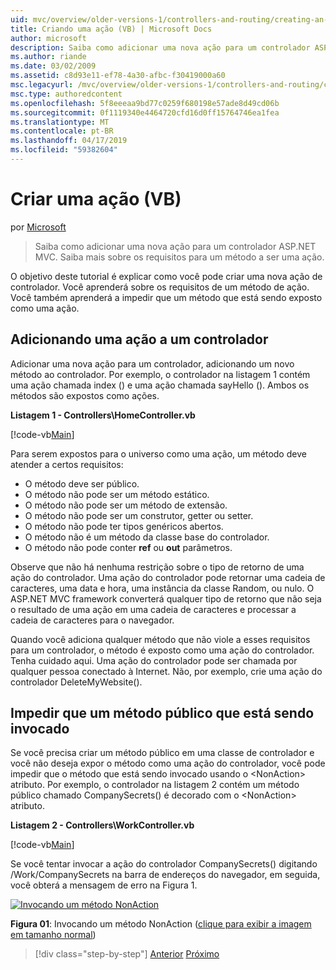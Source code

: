 ```yaml
---
uid: mvc/overview/older-versions-1/controllers-and-routing/creating-an-action-vb
title: Criando uma ação (VB) | Microsoft Docs
author: microsoft
description: Saiba como adicionar uma nova ação para um controlador ASP.NET MVC. Saiba mais sobre os requisitos para um método a ser uma ação.
ms.author: riande
ms.date: 03/02/2009
ms.assetid: c8d93e11-ef78-4a30-afbc-f30419000a60
msc.legacyurl: /mvc/overview/older-versions-1/controllers-and-routing/creating-an-action-vb
msc.type: authoredcontent
ms.openlocfilehash: 5f8eeeaa9bd77c0259f680198e57ade8d49cd06b
ms.sourcegitcommit: 0f1119340e4464720cfd16d0ff15764746ea1fea
ms.translationtype: MT
ms.contentlocale: pt-BR
ms.lasthandoff: 04/17/2019
ms.locfileid: "59382604"
---
```

# <a name="creating-an-action-vb"></a>Criar uma ação (VB)

por [Microsoft](https://github.com/microsoft)

> Saiba como adicionar uma nova ação para um controlador ASP.NET MVC. Saiba mais sobre os requisitos para um método a ser uma ação.


O objetivo deste tutorial é explicar como você pode criar uma nova ação de controlador. Você aprenderá sobre os requisitos de um método de ação. Você também aprenderá a impedir que um método que está sendo exposto como uma ação.

## <a name="adding-an-action-to-a-controller"></a>Adicionando uma ação a um controlador

Adicionar uma nova ação para um controlador, adicionando um novo método ao controlador. Por exemplo, o controlador na listagem 1 contém uma ação chamada index () e uma ação chamada sayHello (). Ambos os métodos são expostos como ações.

**Listagem 1 - Controllers\HomeController.vb**

[!code-vb[Main](creating-an-action-vb/samples/sample1.vb)]

Para serem expostos para o universo como uma ação, um método deve atender a certos requisitos:

- O método deve ser público.
- O método não pode ser um método estático.
- O método não pode ser um método de extensão.
- O método não pode ser um construtor, getter ou setter.
- O método não pode ter tipos genéricos abertos.
- O método não é um método da classe base do controlador.
- O método não pode conter **ref** ou **out** parâmetros.

Observe que não há nenhuma restrição sobre o tipo de retorno de uma ação do controlador. Uma ação do controlador pode retornar uma cadeia de caracteres, uma data e hora, uma instância da classe Random, ou nulo. O ASP.NET MVC framework converterá qualquer tipo de retorno que não seja o resultado de uma ação em uma cadeia de caracteres e processar a cadeia de caracteres para o navegador.

Quando você adiciona qualquer método que não viole a esses requisitos para um controlador, o método é exposto como uma ação do controlador. Tenha cuidado aqui. Uma ação do controlador pode ser chamada por qualquer pessoa conectado à Internet. Não, por exemplo, crie uma ação do controlador DeleteMyWebsite().

## <a name="preventing-a-public-method-from-being-invoked"></a>Impedir que um método público que está sendo invocado

Se você precisa criar um método público em uma classe de controlador e você não deseja expor o método como uma ação do controlador, você pode impedir que o método que está sendo invocado usando o &lt;NonAction&gt; atributo. Por exemplo, o controlador na listagem 2 contém um método público chamado CompanySecrets() é decorado com o &lt;NonAction&gt; atributo.

**Listagem 2 - Controllers\WorkController.vb**

[!code-vb[Main](creating-an-action-vb/samples/sample2.vb)]

Se você tentar invocar a ação do controlador CompanySecrets() digitando /Work/CompanySecrets na barra de endereços do navegador, em seguida, você obterá a mensagem de erro na Figura 1.


[![Invocando um método NonAction](creating-an-action-vb/_static/image1.jpg)](creating-an-action-vb/_static/image1.png)

**Figura 01**: Invocando um método NonAction ([clique para exibir a imagem em tamanho normal](creating-an-action-vb/_static/image2.png))

> [!div class="step-by-step"]
> [Anterior](creating-a-controller-vb.md)
> [Próximo](aspnet-mvc-controllers-overview-cs.md)
